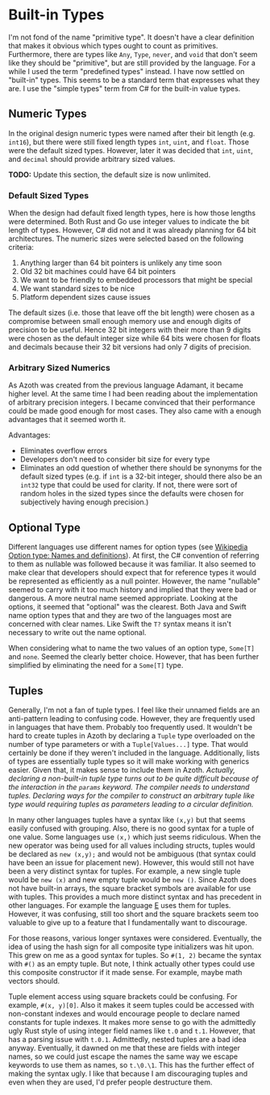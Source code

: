 # Built-in Types

I'm not fond of the name "primitive type". It doesn't have a clear definition that makes it obvious
which types ought to count as primitives. Furthermore, there are types like `Any`, `Type`, `never`,
and `void` that don't seem like they should be "primitive", but are still provided by the language.
For a while I used the term "predefined types" instead. I have now settled on "built-in" types. This
seems to be a standard term that expresses what they are. I use the "simple types" term from C# for
the built-in value types.

## Numeric Types

In the original design numeric types were named after their bit length (e.g. `int16`), but there
were still fixed length types `int`, `uint`, and `float`. Those were the default sized types.
However, later it was decided that `int`, `uint`, and `decimal` should provide arbitrary sized
values.

**TODO:** Update this section, the default size is now unlimited.

### Default Sized Types

When the design had default fixed length types, here is how those lengths were determined. Both Rust
and Go use integer values to indicate the bit length of types. However, C# did not and it was
already planning for 64 bit architectures. The numeric sizes were selected based on the following
criteria:

1. Anything larger than 64 bit pointers is unlikely any time soon
2. Old 32 bit machines could have 64 bit pointers
3. We want to be friendly to embedded processors that might be special
4. We want standard sizes to be nice
5. Platform dependent sizes cause issues

The default sizes (i.e. those that leave off the bit length) were chosen as a compromise between
small enough memory use and enough digits of precision to be useful. Hence 32 bit integers with
their more than 9 digits were chosen as the default integer size while 64 bits were chosen for
floats and decimals because their 32 bit versions had only 7 digits of precision.

### Arbitrary Sized Numerics

As Azoth was created from the previous language Adamant, it became higher level. At the same time I
had been reading about the implementation of arbitrary precision integers. I became convinced that
their performance could be made good enough for most cases. They also came with a enough advantages
that it seemed worth it.

Advantages:

* Eliminates overflow errors
* Developers don't need to consider bit size for every type
* Eliminates an odd question of whether there should be synonyms for the default sized types (e.g.
  if `int` is a 32-bit integer, should there also be an `int32` type that could be used for clarity.
  If not, there were sort of random holes in the sized types since the defaults were chosen for
  subjectively having enough precision.)

## Optional Type

Different languages use different names for option types (see [Wikipedia Option type: Names and
definitions](https://en.wikipedia.org/wiki/Option_type#Names_and_definitions)). At first, the C#
convention of referring to them as nullable was followed because it was familiar. It also seemed to
make clear that developers should expect that for reference types it would be represented as
efficiently as a null pointer. However, the name "nullable" seemed to carry with it too much history
and implied that they were bad or dangerous. A more neutral name seemed appropriate. Looking at the
options, it seemed that "optional" was the clearest. Both Java and Swift name option types that and
they are two of the languages most are concerned with clear names. Like Swift the `T?` syntax means
it isn't necessary to write out the name optional.

When considering what to name the two values of an option type, `Some[T]` and `none`. Seemed the
clearly better choice. However, that has been further simplified by eliminating the need for a
`Some[T]` type.

## Tuples

Generally, I'm not a fan of tuple types. I feel like their unnamed fields are an anti-pattern
leading to confusing code. However, they are frequently used in languages that have them. Probably
too frequently used. It wouldn't be hard to create tuples in Azoth by declaring a `Tuple` type
overloaded on the number of type parameters or with a `Tuple[Values...]` type. That would certainly
be done if they weren't included in the language. Additionally, lists of types are essentially tuple
types so it will make working with generics easier. Given that, it makes sense to include them in
Azoth. *Actually, declaring a non-built-in tuple type turns out to be quite difficult because of the
interaction in the `params` keyword. The compiler needs to understand tuples. Declaring ways for the
compiler to construct an arbitrary tuple like type would requiring tuples as parameters leading to a
circular definition.*

In many other languages tuples have a syntax like `(x,y)` but that seems easily confused with
grouping. Also, there is no good syntax for a tuple of one value. Some languages use `(x,)` which
just seems ridiculous. When the new operator was being used for all values including structs, tuples
would be declared as `new (x,y);` and would not be ambiguous (that syntax could have been an issue
for placement new). However, this would still not have been a very distinct syntax for tuples. For
example, a new single tuple would be `new (x)` and new empty tuple would be `new ()`. Since Azoth
does not have built-in arrays, the square bracket symbols are available for use with tuples. This
provides a much more distinct syntax and has precedent in other languages. For example the language
[E](https://en.wikipedia.org/wiki/E_(programming_language)) uses them for tuples. However, it was
confusing, still too short and the square brackets seem too valuable to give up to a feature that I
fundamentally want to discourage.

For those reasons, various longer syntaxes were considered. Eventually, the idea of using the hash
sign for all composite type initializers was hit upon. This grew on me as a good syntax for tuples.
So `#(1, 2)` became the syntax with `#()` as an empty tuple. But note, I think actually other types
could use this composite constructor if it made sense. For example, maybe math vectors should.

Tuple element access using square brackets could be confusing. For example, `#(x, y)[0]`. Also it
makes it seem tuples could be accessed with non-constant indexes and would encourage people to
declare named constants for tuple indexes. It makes more sense to go with the admittedly ugly Rust
style of using integer field names like `t.0` and `t.1`. However, that has a parsing issue with
`t.0.1`. Admittedly, nested tuples are a bad idea anyway. Eventually, it dawned on me that these are
fields with integer names, so we could just escape the names the same way we escape keywords to use
them as names, so `t.\0.\1`. This has the further effect of making the syntax ugly. I like that
because I am discouraging tuples and even when they are used, I'd prefer people destructure them.
